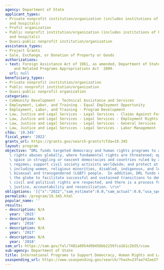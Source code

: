 ```yaml
---
agency: Department of State
applicant_types:
- Private nonprofit institution/organization (includes institutions of higher education
  and hospitals)
- Profit organization
- Public nonprofit institution/organization (includes institutions of higher education
  and hospitals)
- Quasi-public nonprofit institution/organization
assistance_types:
- Project Grants
- Sale, Exchange, or Donation of Property or Goods
authorizations:
- text: Foreign Assistance Act of 1961, as amended, Department of State, Foreign Operations,
    and Related Programs Appropriations Act  2009.
  url: null
beneficiary_types:
- Private nonprofit institution/organization
- Public nonprofit institution/organization
- Quasi-public nonprofit organization
categories:
- Community Development - Technical Assistance and Services
- Employment, Labor, and Training - Equal Employment Opportunity
- Employment, Labor, and Training - Program Development
- Law, Justice and Legal Services - Legal Services - Claims Against Foreign Government
- Law, Justice and Legal Services - Legal Services - Employment Rights
- Law, Justice and Legal Services - Legal Services - General Services
- Law, Justice and Legal Services - Legal Services - Labor Management
cfda: '19.345'
fiscal_year: '2022'
grants_url: https://grants.gov/search-grants?cfda=19.345
layout: program
objective: "DRL funds targeted democracy and human rights programs to address human\
  \ rights abuses globally, where fundamental rights are threatened; open political\
  \ space in struggling or nascent democracies and countries ruled by authoritarian\
  \ regimes; support civil society activists worldwide; and protect at-risk populations,\
  \ including women, religious minorities, disabled, indigenous, and lesbian, gay,\
  \ bisexual and transgendered (LGBT) people.  In addition, DRL funds efforts across\
  \ the globe to facilitate successful and sustained transitions to democracies, where\
  \ civil and political rights are respected, and there is a process for transitional\
  \ justice, accountability and reconciliation. \r\n"
obligations: '[{"x":"2022","sam_estimate":0.0,"sam_actual":0.0,"usa_spending_actual":349671385.89},{"x":"2023","sam_estimate":0.0,"sam_actual":0.0,"usa_spending_actual":334320608.79},{"x":"2024","sam_estimate":0.0,"sam_actual":0.0,"usa_spending_actual":318569939.3}]'
permalink: /program/19.345.html
popular_name: ''
results:
- description: N/A
  year: '2015'
- description: N/A
  year: '2016'
- description: N/A
  year: '2017'
- description: N/A
  year: '2018'
sam_url: https://sam.gov/fal/7481a0954d98458bb22597ca161c2b55/view
sub-agency: Department of State
title: International Programs to Support Democracy, Human Rights and Labor
usaspending_url: https://www.usaspending.gov/search/?hash=23faa742ae37f43fea2e14ffa06afa58
---
```

